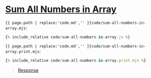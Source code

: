 # [Sum All Numbers in Array](code.zip)

`{{ page.path | replace:'code.md','' }}code/sum-all-numbers-in-array.mjs`:

```js
{% include_relative code/sum-all-numbers-in-array.js %}
```

`{{ page.path | replace:'code.md','' }}code/sum-all-numbers-in-array.print.mjs`:

```js
{% include_relative code/sum-all-numbers-in-array.print.mjs %}
```

> [Response](response/sum-all-numbers-in-array.js)
